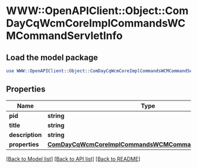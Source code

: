 # WWW::OpenAPIClient::Object::ComDayCqWcmCoreImplCommandsWCMCommandServletInfo

## Load the model package
```perl
use WWW::OpenAPIClient::Object::ComDayCqWcmCoreImplCommandsWCMCommandServletInfo;
```

## Properties
Name | Type | Description | Notes
------------ | ------------- | ------------- | -------------
**pid** | **string** |  | [optional] 
**title** | **string** |  | [optional] 
**description** | **string** |  | [optional] 
**properties** | [**ComDayCqWcmCoreImplCommandsWCMCommandServletProperties**](ComDayCqWcmCoreImplCommandsWCMCommandServletProperties.md) |  | [optional] 

[[Back to Model list]](../README.md#documentation-for-models) [[Back to API list]](../README.md#documentation-for-api-endpoints) [[Back to README]](../README.md)


